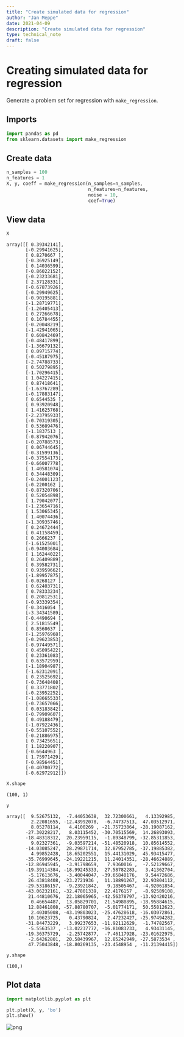 ```yaml
---
title: "Create simulated data for regression"
author: "Jan Meppe"
date: 2021-04-09
description: "Create simulated data for regression"
type: technical_note
draft: false
---
```

# Creating simulated data for regression

Generate a problem set for regression with `make_regression`.

## Imports


```python
import pandas as pd
from sklearn.datasets import make_regression
```

## Create data


```python
n_samples = 100
n_features = 1
X, y, coeff = make_regression(n_samples=n_samples,
                              n_features=n_features,
                              noise = 10,
                              coef=True)
```

## View data


```python
X
```




    array([[ 0.39342141],
           [-0.29941625],
           [ 0.8270667 ],
           [-0.36925149],
           [ 0.14036599],
           [-0.86022152],
           [-0.23233681],
           [ 2.37128331],
           [-0.67873926],
           [-0.29949625],
           [-0.90195881],
           [-1.28719771],
           [-1.26405413],
           [ 0.27266678],
           [ 0.16784455],
           [-0.20048219],
           [-1.42941065],
           [ 0.60842469],
           [-0.48417899],
           [-1.36679132],
           [ 0.09715774],
           [-0.45187975],
           [-2.74788733],
           [ 0.50279895],
           [-1.70296415],
           [ 1.04227415],
           [ 0.87418641],
           [-1.63767289],
           [-0.17883147],
           [ 0.6544535 ],
           [ 0.93920948],
           [ 1.41625768],
           [-2.23795933],
           [-0.70319305],
           [ 0.53609476],
           [-1.1837513 ],
           [-0.87942076],
           [-0.20788573],
           [ 0.06744645],
           [-0.31599136],
           [-0.37554173],
           [-0.66007778],
           [ 1.40581074],
           [ 0.34448309],
           [-0.24001123],
           [-0.2200162 ],
           [-0.87320706],
           [ 0.52054898],
           [ 1.79042077],
           [-1.23654716],
           [ 1.53065345],
           [ 1.40074436],
           [-1.30935746],
           [ 0.24672444],
           [ 0.41158459],
           [ 0.2666237 ],
           [-1.61525001],
           [-0.94003684],
           [ 1.16244022],
           [ 0.26409889],
           [ 0.39582731],
           [ 0.93959662],
           [-1.89957875],
           [-0.0268127 ],
           [ 0.62403731],
           [ 0.78333234],
           [ 0.20812531],
           [-0.93339354],
           [-0.3416054 ],
           [-3.34341589],
           [-0.4490694 ],
           [ 2.51815549],
           [ 0.8560637 ],
           [-1.25976968],
           [-0.29623853],
           [-0.97449571],
           [ 0.45095422],
           [ 0.23361083],
           [ 0.63572959],
           [-1.18904987],
           [-1.62312091],
           [ 0.23525692],
           [-0.73648408],
           [ 0.33771802],
           [-0.23952252],
           [-1.08665533],
           [-0.73657066],
           [ 0.03183842],
           [-0.79909607],
           [ 0.49188479],
           [-1.07922436],
           [-0.55107552],
           [-0.21886975],
           [ 0.73425651],
           [ 1.18220907],
           [-0.6644963 ],
           [ 1.75971429],
           [-0.98564451],
           [-0.40700772],
           [-0.62972912]])




```python
X.shape
```




    (100, 1)




```python
y
```




    array([  9.52675132,  -7.44053638,  32.72300661,   4.13392985,
             2.22081655, -12.43992078,  -6.74737513,  47.03512971,
             8.05278114,   4.4100269 , -21.75723864, -28.19087162,
           -27.30228217,   8.03115452, -30.70515569,  14.26893093,
           -18.48318312,  20.23959115,  -1.89348799, -32.85311853,
             9.02327361,  -9.03597214, -51.48520918,  10.85614552,
           -14.03085247,  28.29871714,  32.87952785, -37.19885382,
             4.99852428,  18.65202551,  15.44131029,  45.93415477,
           -35.76999645, -24.19221215,  11.24014351, -28.46624889,
           -12.86945945,  -3.91798659,   7.9360016 ,  -7.52129667,
           -19.39114384, -18.99245333,  27.58782283,   3.41362704,
            -5.17613676,  -3.40044047, -39.65840176,   9.54472686,
            26.43818408, -23.2721936 ,  11.18891267,  22.93804112,
           -29.53186157,  -9.23921842,   9.18505467,  -4.92061854,
           -43.06232161, -32.47801339,  22.4176157 ,  -8.92589108,
            21.44810676,  22.18065965, -42.56378797, -13.92420216,
             0.46654487,  13.05829701,  21.54980895, -18.95884615,
            12.88461808, -57.88780707,  -5.01774171,  50.55812623,
             2.40305008, -43.19803023, -25.47628618, -16.03072861,
            10.10623725,   0.43790824,   2.47232427, -25.97494282,
           -31.84473229,   3.99237653, -11.92112629,  -1.74782567,
            -5.5563537 , -13.02237772, -16.81083233,   4.93431145,
           -19.36375729,  -2.25742877,  -7.46117928, -23.01622975,
            -2.64262801,  20.58439967,  12.85242949, -27.5873534 ,
            47.75043848, -18.80269135, -23.4548954 , -11.21394415])




```python
y.shape
```




    (100,)



## Plot data


```python
import matplotlib.pyplot as plt

plt.plot(X, y, 'bo')
plt.show()
```


    
![png](Create_simulated_data_for_regression_12_0.png)
    



```python

```
